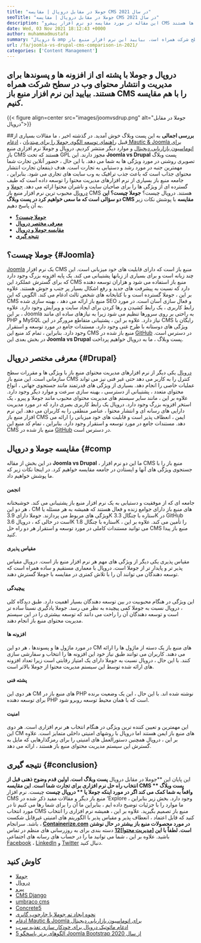 ```yaml
---
title: "جوملا در مقابل دروپال | مقایسه CMS در سال 2021" 
seoTitle: "جوملا در مقابل دروپال | مقایسه CMS در سال 2021" 
description: "این مقاله در مورد مقایسه دو نرم افزار پیشرو CMS رایگان جوملا در مقابل دروپال است. هر دو نرم افزار خود میزبان هستند و دارای طیف گسترده ای از افزونه ها هستند." 
date: Wed, 03 Nov 2021 18:12:43 +0000
author: muhammadmustafa
summary: "دروپال & amp ؛ جوملا با پشته ای از افزونه ها و پسوندها برای مدیریت و انتشار محتوای وب در سطح شرکت همراه است. بیایید این نرم افزار منبع باز CMS را با هم مقایسه کنیم." 
url: /fa/joomla-vs-drupal-cms-comparison-in-2021/
categories: ['Content Management']
---
```


## دروپال و جوملا با پشته ای از افزونه ها و پسوندها برای مدیریت و انتشار محتوای وب در سطح شرکت همراه هستند. بیایید این نرم افزار منبع باز CMS را با هم مقایسه کنیم.

{{< figure align=center src="images/joomvsdrup.png" alt="جوملا در مقابل دروپال">}}


##**بررسی اجمالی**
به این پست وبلاگ خوش آمدید. در گذشته اخیر ، ما مقالات بسیاری از قبیل [راهنمای توسعه الگوی جوملا را برای مبتدیان][1] ، [ادغام Mautic & Joomla برای اتوماسیون بازاریابی دیجیتال][2] و موارد دیگر منتشر کردیم. دروپال و جوملا نرم افزاری منبع باز CMS هستند که تحت GPL مجوز دارند. این  **Joomla vs Drupal**  پست وبلاگ تصویری روشنی در مورد ویژگی ها به شما می دهد. با این حال ، حضور آنلاین تجارت شما مهمترین جنبه در مورد رشد و دستیابی به تجارت است. هدف ذینفعان تجارت انتشار محتوای جذاب است که باعث جذب ترافیک به وب سایت های تجاری می شود.
بنابراین ، جامعه منبع باز بسیاری از نرم افزارهای مدیریت محتوا را توسعه داده است که طیف گسترده ای از ویژگی ها را برای صاحبان سایت و ناشران محتوا ارائه می دهد. [جوملا][3] و [دروپال][4] محبوب ترین نرم افزار منبع باز CMS هستند. دروپال چیست؟ **جوملا  **چیست؟ این دو سؤالی است که ما سعی خواهیم کرد در پست وبلاگ**   CMS مقایسه** با پوشش نکات زیر به آن پاسخ دهیم.
  * **[جوملا چیست؟][5]**
  * **[معرفی مختصر دروپال][6]**
  * **[مقایسه جوملا و دروپال][7]**
  * **[نتیجه گیری][8]**

## جوملا چیست؟   {#Joomla}
[Joomla][3] یک نرم افزار CMS منبع باز است که دارای قابلیت های خود میزبانی است. این چند زبانه است و برای بسیاری از زبانها پشتیبانی می کند. یک پایه افزونه بزرگ وجود دارد که برای گسترش عملکرد این CMS منبع باز استفاده می شود و هزاران توسعه دهنده دارد که نسبت به پیشرفت های جدید و رفع اشکال بسیار پر جنب و جوش هستند. علاوه بر این ، جوملا گسترده است و با کتابخانه های شخص ثالث ادغام می کند. الگویی که این CMS منبع باز ارائه می دهد ، بهینه سازی شده SEO و فعال سازی آسان است. در مورد رابط کاربری ، یک رابط کشیدن و رها کردن برای ایجاد سایت و ویرایش وجود دارد.
علاوه بر این ، Joomla به راحتی بر روی سرورها تنظیم می شود زیرا به نیازهای ساده ای مانند PHP و MySQL نیاز دارد. علاوه بر این ، پشتیبانی متقاطع مرورگر در این CMS رایگان با ویژگی های دوستانه با طرح غنی وجود دارد. مستندات جامع در مورد توسعه و استقرار وجود دارد. بنابراین ، تمام کد منبع این CMS منبع باز شده در [GitHub][9] در دسترس است. در بخش بعدی این  **Joomla vs Drupal**  پست وبلاگ ، ما به دروپال خواهیم پرداخت.

## معرفی مختصر دروپال   {#Drupal}
[دروپال][4] یکی دیگر از نرم افزارهای مدیریت محتوای منبع باز با ویژگی ها و مقررات سطح سازمانی است. این منبع باز CMS کنترل را به کاربر می دهد حتی غیر فنی نیز می تواند عملیات خاصی را انجام دهد. بسیاری از ویژگی های قدرتمند مانند جستجوی جهانی ، انواع محتوای متعدد ، پشتیبانی از دسترسی ، بهینه سازی سرعت و موارد دیگر وجود دارد. علاوه بر این ، مانند سایر سیستم های مدیریت محتوای محبوب مانند جوملا و پیرو ، یک استخر افزونه بزرگ وجود دارد. دروپال یک رابط کاربری بصری دارد که در مورد مدیریت دارایی های رسانه ای و انتشار محتوا ، عناصر منطقی را به کاربران می دهد.
این نرم افزار منبع باز CMS ایمن ، انعطاف پذیر است و قابلیت های خود میزبانی را ارائه می دهد. مستندات جامع در مورد توسعه و استقرار وجود دارد. بنابراین ، تمام کد منبع این CMS منبع باز شده در [GitHub][10] در دسترس است.

## مقایسه جوملا و دروپال   {#comp
در این بخش از مقاله  **Joomla vs Drupal**  ، ما این دو نرم افزار CMS منبع باز را با جستجوی ویژگی های آنها و ایستادن در جامعه مقایسه خواهیم کرد. در اینجا نکات زیر که ما پوشش خواهیم داد.

#### انجمن
جامعه ای که از موفقیت و دستیابی به یک نرم افزار منبع باز پشتیبانی می کند. خوشبختانه ، هر دو این CM های منبع باز دارای جوامع زنده و فعال هستند که همیشه به هر مسئله یا ویژگی های مربوط می پردازند. جوملا دارای 3.9K ستاره با چنگال 3.3K در GitHub است در حالی که ، دروپال 3.6K ستاره با چنگال 1.8K را تأمین می کند. علاوه بر این ، می توانید مستندات کاملی در مورد توسعه و استقرار هر دو راه حل CMS منبع باز پیدا کنید.

#### مقیاس پذیری
مقیاس پذیری یکی دیگر از ویژگی های مهم هر نرم افزار منبع باز است. دروپال مقیاس پذیر تر و پایدار تر از جوملا است. دروپال با معماری مستقیم و ساده همراه است که توسعه دهندگان می توانند آن را با تلاش کمتری در مقایسه با جوملا گسترش دهند.

#### پیچیدگی
این ویژگی در هنگام محبوبیت در بین توسعه دهندگان بسیار اهمیت دارد. طبق دیدگاه کلی ، دروپال نسبت به جوملا کمی پیچیده به نظر می رسد. جوملا یادگیری نسبتاً ساده تر است و توسعه دهندگان آن را راحت می دانند که توسعه بیشتری را در این سیستم مدیریت محتوای منبع باز انجام دهند.

#### افزونه ها
در مورد ماژول ها و پسوندها ، هر دو این CM های منبع باز یک دسته از ماژول ها را ارائه می دهند. کاربران می توانند طبق نیاز خود این افزونه ها را انتخاب و سفارشی سازی کنند. با این حال ، دروپال نسبت به جوملا دارای یک امتیاز رقابتی است زیرا تعداد افزونه های ارائه شده توسط این سیستم مدیریت محتوا از جوملا بالاتر است.

#### پشته فنی
هر دوی این CM های منبع باز در PHP نوشته شده اند. با این حال ، این یک وضعیت برنده برای توسعه دهنده PHP است که با همان محیط توسعه روبرو شود.

#### امنیت
این مهمترین و تعیین کننده ترین ویژگی در هنگام انتخاب هر نرم افزاری است. هر دوی این CM های منبع باز ایمن هستند اما دروپال با روشهای امنیتی داخلی متمایز است. علاوه بر این ، دروپال همچنین دستورالعمل های امنیتی را برای رمزگذارهایی که مایل به گسترش این سیستم مدیریت محتوای منبع باز هستند ، ارائه می دهد.

## نتیجه گیری   {#conclusion}
این پایان این **جوملا در مقابل دروپال  **پست وبلاگ است. اولین قدم وضوح ذهنی قبل از انتخاب راه حل نرم افزاری برای تجارت شما است. این مقایسه CMS **  پست وبلاگ واقعاً به شما کمک می کند اگر در مورد اینکه جوملا یا ** دروپال چیست**  چیست. نرم افزار CMS منبع باز دیگر و مقالات مفید ذکر شده در ‘Explore وجود دارد. بخش زیر بنابراین ، ما موارد را با جزئیات توضیح داده ایم ، بنابراین ما آن را برای شما رها می کنیم تا در مورد انتخاب CMS منبع باز تصمیم بگیرید. علاوه بر این ، همیشه نرم افزاری را انتخاب کنید که قابل اعتماد ، انعطاف پذیر و مقیاس پذیر با الگوریتم های امنیتی غیرقابل شکست باشد.
سرانجام ، **[Containerize.com][11] **در مورد محصولات منبع باز بیشتر در حال نوشتن است. لطفاً با این**   [[مدیریت محتوا][12]][12]** دسته بندی برای به روزرسانی های منظم در تماس باشید. علاوه بر این ، شما می توانید ما را در حساب های رسانه های اجتماعی [Facebook][13] ، [LinkedIn][14] و [Twitter][15] دنبال کنید.

## کاوش کنید
  * [جوملا][3]
  * [دروپال][4]
  * [پیرو][16]
  * [CMS Django][17]
  * [umbraco cms][18]
  * [Concrete5][19]
  * [نحوه ایجاد تم جوملا با چارچوب گانری][20]
  * [ادغام Mautic & Joomla برای اتوماسیون بازاریابی دیجیتال][2]
  * [ادغام مائوتیک دروپال برای خودکار سازی تغذیه سرب][21]
  * [5 الگوهای برتر پاسخگو Joomla Bootstrap از سال 2020][22]

  
[1]: https://blog.containerize.com/content-management/responsive-joomla-templates-tutorial/
[2]: https://blog.containerize.com/content-management/integrate-mautic-with-joomla-for-marketing-automation/
[3]: https://products.containerize.com/content-management/joomla
[4]: https://products.containerize.com/content-management/drupal
[5]: #joomla
[6]: #drupal
[7]: #comp
[8]: #Conclusion
[9]: https://github.com/joomla/joomla-cms
[10]: https://github.com/drupal/drupal
[11]: https://www.containerize.com/
[12]: https://products.containerize.com/content-management/
[13]: https://web.facebook.com/containerize
[14]: https://www.linkedin.com/company/containerize/
[15]: https://twitter.com/containerize_co
[16]: https://products.containerize.com/content-management/pyro
[17]: https://products.containerize.com/content-management/django
[18]: https://products.containerize.com/content-management/umbraco
[19]: https://products.containerize.com/content-management/concrete5
[20]: https://blog.containerize.com/content-management/how-to-create-joomla-theme-joomla-gantry-framework/
[21]: https://blog.containerize.com/content-management/drupal-tutorial-automate-lead-growth-with-drupal-mautic/
[22]: https://blog.containerize.com/content-management/top-5-best-free-responsive-joomla-templates-of-2020/
